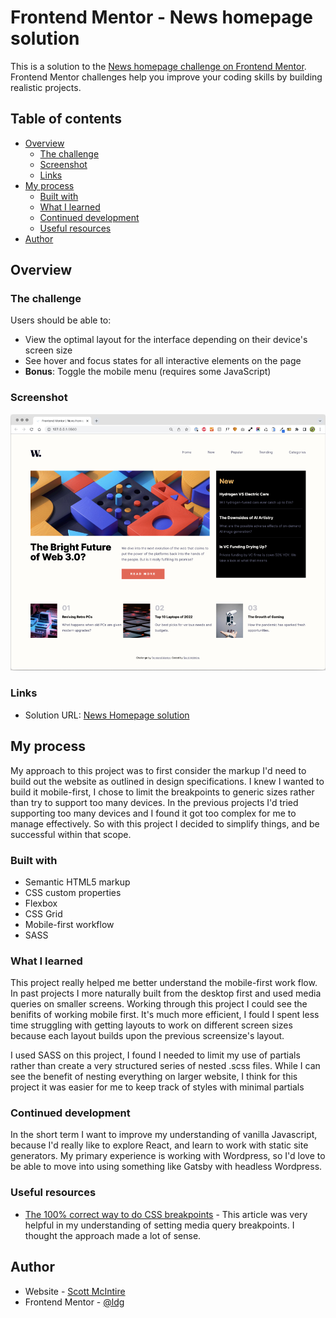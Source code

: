 # Frontend Mentor - News homepage solution

This is a solution to the [News homepage challenge on Frontend Mentor](https://www.frontendmentor.io/challenges/news-homepage-H6SWTa1MFl). Frontend Mentor challenges help you improve your coding skills by building realistic projects. 

## Table of contents

- [Overview](#overview)
  - [The challenge](#the-challenge)
  - [Screenshot](#screenshot)
  - [Links](#links)
- [My process](#my-process)
  - [Built with](#built-with)
  - [What I learned](#what-i-learned)
  - [Continued development](#continued-development)
  - [Useful resources](#useful-resources)
- [Author](#author)


## Overview

### The challenge

Users should be able to:

- View the optimal layout for the interface depending on their device's screen size
- See hover and focus states for all interactive elements on the page
- **Bonus**: Toggle the mobile menu (requires some JavaScript)

### Screenshot

![News Homepage Solution Screenshot](/assets/images/solution-screenshot.jpg)


### Links

- Solution URL: [News Homepage solution](https://ldg.github.io/news-homepage-main/)

## My process

My approach to this project was to first consider the markup I'd need to build out the website as outlined in design specifications. I knew I wanted to build it mobile-first, I chose to limit the breakpoints to generic sizes rather than try to support too many devices. In the previous projects I'd tried supporting too many devices and I found it got too complex for me to manage effectively. So with this project I decided to simplify things, and be successful within that scope.

### Built with

- Semantic HTML5 markup
- CSS custom properties
- Flexbox
- CSS Grid
- Mobile-first workflow
- SASS

### What I learned

This project really helped me better understand the mobile-first work flow. In past projects I more naturally built from the desktop first and used media queries on smaller screens. Working through this project I could see the benifits of working mobile first. It's much more efficient, I fould I spent less time struggling with getting layouts to work on different screen sizes because each layout builds upon the previous screensize's layout.

I used SASS on this project, I found I needed to limit my use of partials rather than create a very structured series of nested .scss files. While I can see the benefit of nesting everything on larger website, I think for this project it was easier for me to keep track of styles with minimal partials


### Continued development

In the short term I want to improve my understanding of vanilla Javascript, because I'd really like to explore React, and learn to work with static site generators. My primary experience is working with Wordpress, so I'd love to be able to move into using something like Gatsby with headless Wordpress. 

### Useful resources

- [The 100% correct way to do CSS breakpoints](https://www.freecodecamp.org/news/the-100-correct-way-to-do-css-breakpoints-88d6a5ba1862) - This article was very helpful in my understanding of setting media query breakpoints. I thought the approach made a lot of sense.

## Author

- Website - [Scott McIntire](https://ldgwebdesign.com)
- Frontend Mentor - [@ldg](https://www.frontendmentor.io/profile/ldg)

